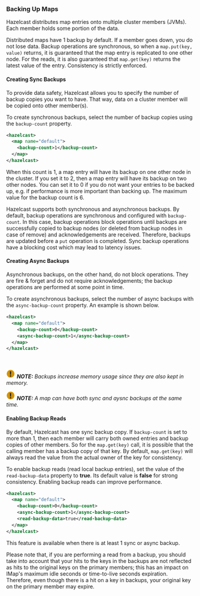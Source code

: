 


### Backing Up Maps


Hazelcast distributes map entries onto multiple cluster members (JVMs). Each member holds some portion of the data.
 
Distributed maps have 1 backup by default. If a member goes down, you do not lose data. Backup operations are synchronous, so when a `map.put(key, value)` returns, it is guaranteed that the map entry is replicated to one other node. For the reads, it is also guaranteed that `map.get(key)` returns the latest value of the entry. Consistency is strictly enforced.


#### Creating Sync Backups

To provide data safety, Hazelcast allows you to specify the number of backup copies you want to have. That way, data on a cluster member will be copied onto other member(s). 

To create synchronous backups, select the number of backup copies using the `backup-count` property.

```xml
<hazelcast>
  <map name="default">
    <backup-count>1</backup-count>
  </map>
</hazelcast>
```

When this count is 1, a map entry will have its backup on one other node in the cluster. If you set it to 2, then a map entry will have its backup on two other nodes. You can set it to 0 if you do not want your entries to be backed up, e.g. if performance is more important than backing up. The maximum value for the backup count is 6.

Hazelcast supports both synchronous and asynchronous backups. By default, backup operations are synchronous and configured with `backup-count`. In this case, backup operations block operations until backups are successfully copied to backup nodes (or deleted from backup nodes in case of remove) and acknowledgements are received. Therefore, backups are updated before a `put` operation is completed. Sync backup operations have a blocking cost which may lead to latency issues.

#### Creating Async Backups

Asynchronous backups, on the other hand, do not block operations. They are fire & forget and do not require acknowledgements; the backup operations are performed at some point in time.

To create asynchronous backups, select the number of async backups with the `async-backup-count` property. An example is shown below.
 

```xml
<hazelcast>
  <map name="default">
    <backup-count>0</backup-count>
    <async-backup-count>1</async-backup-count>
  </map>
</hazelcast>
```

<br></br>
![image](images/NoteSmall.jpg) ***NOTE:*** *Backups increase memory usage since they are also kept in memory.*

![image](images/NoteSmall.jpg) ***NOTE:*** *A map can have both sync and aysnc backups at the same time.*



#### Enabling Backup Reads

By default, Hazelcast has one sync backup copy. If `backup-count` is set to more than 1, then each member will carry both owned entries and backup copies of other members. So for the `map.get(key)` call, it is possible that the calling member has a backup copy of that key. By default, `map.get(key)` will always read the value from the actual owner of the key for consistency.

To enable backup reads (read local backup entries), set the value of the `read-backup-data` property to **true**. Its default value is **false** for strong consistency. Enabling backup reads can improve performance. 

```xml
<hazelcast>
  <map name="default">
    <backup-count>0</backup-count>
    <async-backup-count>1</async-backup-count>
    <read-backup-data>true</read-backup-data>
  </map>
</hazelcast>
```

This feature is available when there is at least 1 sync or async backup.

Please note that, if you are performing a read from a backup, you should take into account that your hits to the keys in the backups are not reflected as hits to the original keys on the primary members; this has an impact on IMap's maximum idle seconds or time-to-live seconds expiration. Therefore, even though there is a hit on a key in backups, your original key on the primary member may expire.